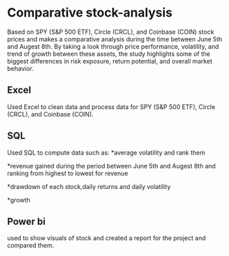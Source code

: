 # Comparative stock-analysis
Based on SPY (S&P 500 ETF), Circle (CRCL), and Coinbase (COIN) stock prices and makes a comparative analysis during the time between June 5th and Augest 8th. By taking a look through price performance, volatility, and trend of growth between these assets, the study highlights some of the biggest differences in risk exposure, return potential, and overall market behavior.
## Excel
Used Excel to clean data and process data for SPY (S&P 500 ETF), Circle (CRCL), and Coinbase (COIN).
## SQL
Used SQL to compute data such as:
*average volatility and rank them

*revenue gained during the period between June 5th and Augest 8th and ranking from highest to lowest for revenue

*drawdown of each stock,daily returns and daily volatility

*growth
## Power bi
used to show visuals of stock and created a report for the project and compared them.



